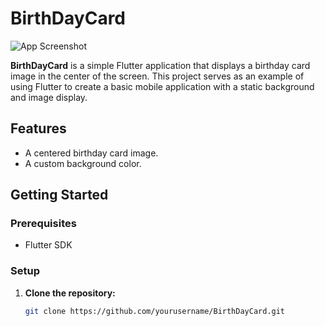 # BirthDayCard

![App Screenshot](assets/Screen_Shot/screenshot.png)

**BirthDayCard** is a simple Flutter application that displays a birthday card image in the center of the screen. This project serves as an example of using Flutter to create a basic mobile application with a static background and image display.

## Features
- A centered birthday card image.
- A custom background color.

## Getting Started

### Prerequisites
- Flutter SDK

### Setup
1. **Clone the repository:**
   ```bash
   git clone https://github.com/yourusername/BirthDayCard.git
